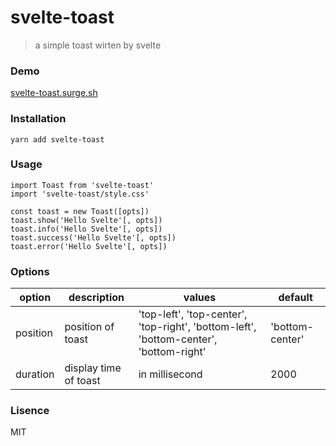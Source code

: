 # svelte-toast
> a simple toast wirten by svelte

### Demo

[svelte-toast.surge.sh](svelte-toast.surge.sh)

### Installation

```
yarn add svelte-toast
```

### Usage

```
import Toast from 'svelte-toast'
import 'svelte-toast/style.css'

const toast = new Toast([opts])
toast.show('Hello Svelte'[, opts])
toast.info('Hello Svelte'[, opts])
toast.success('Hello Svelte'[, opts])
toast.error('Hello Svelte'[, opts])
```

### Options

option | description | values | default
------ | ----------- | ------ | -------
position | position of toast | 'top-left', 'top-center', 'top-right', 'bottom-left', 'bottom-center', 'bottom-right' | 'bottom-center'
duration | display time of toast | in millisecond | 2000

### Lisence

MIT